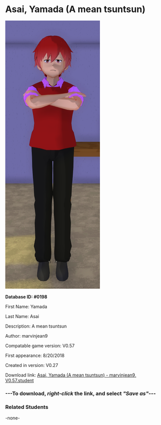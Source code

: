 # Asai, Yamada (A mean tsuntsun)

<img src="../../Files/Images/Asai, Yamada (A mean tsuntsun).png" title="Asai, Yamada (A mean tsuntsun) - marvinjean9, V0.57">

**Database ID: #0198**

First Name: Yamada

Last Name: Asai

Description: A mean tsuntsun

Author: marvinjean9

Compatable game version: V0.57

First appearance: 8/20/2018

Created in version: V0.27

Download link: <a href="https://raw.githubusercontent.com/Arbiter1223/Daigaku-Gurashi-Custom-Students/master/Files/Student%20Files/Asai%2C%20Yamada%20(A%20mean%20tsuntsun)%20-%20marvinjean9%2C%20V0.57.student">Asai, Yamada (A mean tsuntsun) - marvinjean9, V0.57.student</a>

### ---**To download, _right-click_ the link, and select _"Save as"_**---

### Related Students

-none-
